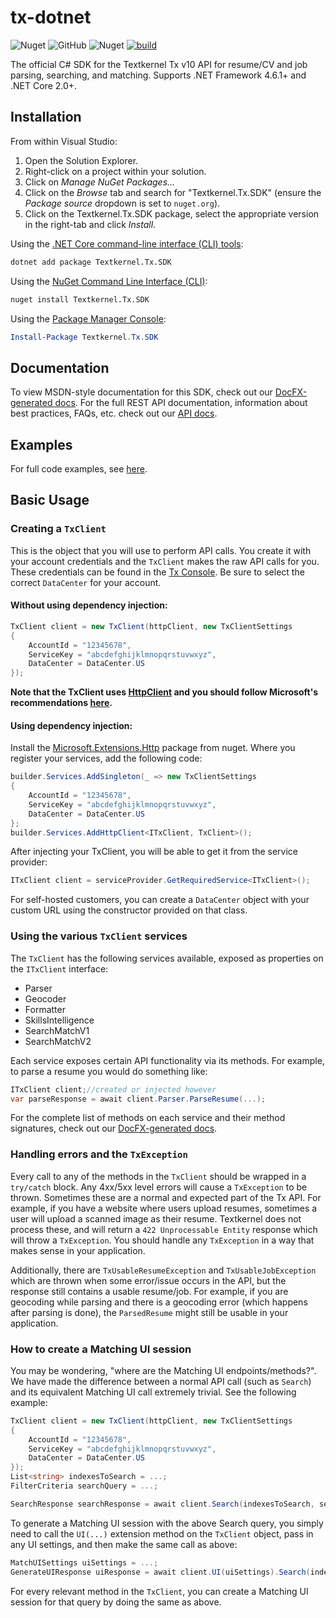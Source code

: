 # tx-dotnet
![Nuget](https://img.shields.io/nuget/dt/Textkernel.Tx.SDK?color=0575aa)
![GitHub](https://img.shields.io/github/license/textkernel/tx-dotnet?color=0575aa)
![Nuget](https://img.shields.io/nuget/v/Textkernel.Tx.SDK?color=0575aa)
[![build](https://github.com/textkernel/tx-dotnet/actions/workflows/build.yml/badge.svg)](https://github.com/textkernel/tx-dotnet/actions/workflows/build.yml)

The official C# SDK for the Textkernel Tx v10 API for resume/CV and job parsing, searching, and matching. Supports .NET Framework 4.6.1+ and .NET Core 2.0+.

## Installation

From within Visual Studio:

1. Open the Solution Explorer.
2. Right-click on a project within your solution.
3. Click on *Manage NuGet Packages...*
4. Click on the *Browse* tab and search for "Textkernel.Tx.SDK" (ensure the *Package source* dropdown is set to `nuget.org`).
5. Click on the Textkernel.Tx.SDK package, select the appropriate version in the right-tab and click *Install*.

Using the [.NET Core command-line interface (CLI) tools][dotnet-core-cli-tools]:

```sh
dotnet add package Textkernel.Tx.SDK
```

Using the [NuGet Command Line Interface (CLI)][nuget-cli]:

```sh
nuget install Textkernel.Tx.SDK
```

Using the [Package Manager Console][package-manager-console]:

```powershell
Install-Package Textkernel.Tx.SDK
```

## Documentation
To view MSDN-style documentation for this SDK, check out our [DocFX-generated docs][docfx-docs].
For the full REST API documentation, information about best practices, FAQs, etc. check out our [API docs][api-docs].

## Examples
For full code examples, see [here][examples].

## Basic Usage

### Creating a `TxClient`
This is the object that you will use to perform API calls. You create it with your account credentials and the `TxClient` makes the raw API calls for you. These credentials can be found in the [Tx Console][portal]. Be sure to select the correct `DataCenter` for your account.
#### Without using dependency injection:
```c#
TxClient client = new TxClient(httpClient, new TxClientSettings
{
    AccountId = "12345678",
    ServiceKey = "abcdefghijklmnopqrstuvwxyz",
    DataCenter = DataCenter.US
});
```
**Note that the TxClient uses [HttpClient][http-client] and you should follow Microsoft's recommendations [here][http-client-guidelines].**
#### Using dependency injection:
Install the [Microsoft.Extensions.Http][http-extensions] package from nuget. Where you register your services, add the following code:
```c#
builder.Services.AddSingleton(_ => new TxClientSettings
{
    AccountId = "12345678",
    ServiceKey = "abcdefghijklmnopqrstuvwxyz",
    DataCenter = DataCenter.US
};
builder.Services.AddHttpClient<ITxClient, TxClient>();
```
After injecting your TxClient, you will be able to get it from the service provider:
```c#
ITxClient client = serviceProvider.GetRequiredService<ITxClient>();
```

For self-hosted customers, you can create a `DataCenter` object with your custom URL using the constructor provided on that class.

### Using the various `TxClient` services
The `TxClient` has the following services available, exposed as properties on the `ITxClient` interface:
- Parser
- Geocoder
- Formatter
- SkillsIntelligence
- SearchMatchV1
- SearchMatchV2

Each service exposes certain API functionality via its methods. For example, to parse a resume you would do something like:
```c#
ITxClient client;//created or injected however
var parseResponse = await client.Parser.ParseResume(...);
```

For the complete list of methods on each service and their method signatures, check out our [DocFX-generated docs][docfx-txclient].

### Handling errors and the `TxException`
Every call to any of the methods in the `TxClient` should be wrapped in a `try/catch` block. Any 4xx/5xx level errors will cause a `TxException` to be thrown. Sometimes these are a normal and expected part of the Tx API. For example, if you have a website where users upload resumes, sometimes a user will upload a scanned image as their resume. Textkernel does not process these, and will return a `422 Unprocessable Entity` response which will throw a `TxException`. You should handle any `TxException` in a way that makes sense in your application.

Additionally, there are `TxUsableResumeException` and `TxUsableJobException` which are thrown when some error/issue occurs in the API, but the response still contains a usable resume/job. For example, if you are geocoding while parsing and there is a geocoding error (which happens after parsing is done), the `ParsedResume` might still be usable in your application.

### How to create a Matching UI session
You may be wondering, "where are the Matching UI endpoints/methods?". We have made the difference between a normal API call (such as `Search`) and its equivalent Matching UI call extremely trivial. See the following example:

```c#
TxClient client = new TxClient(httpClient, new TxClientSettings
{
    AccountId = "12345678",
    ServiceKey = "abcdefghijklmnopqrstuvwxyz",
    DataCenter = DataCenter.US
});
List<string> indexesToSearch = ...;
FilterCriteria searchQuery = ...;

SearchResponse searchResponse = await client.Search(indexesToSearch, searchQuery);
```
To generate a Matching UI session with the above Search query, you simply need to call the `UI(...)` extension method on the `TxClient` object, pass in any UI settings, and then make the same call as above:
```c#
MatchUISettings uiSettings = ...;
GenerateUIResponse uiResponse = await client.UI(uiSettings).Search(indexesToSearch, searchQuery);
```
For every relevant method in the `TxClient`, you can create a Matching UI session for that query by doing the same as above.

[examples]: https://github.com/textkernel/tx-dotnet/tree/master/src/Textkernel.Tx.SDK.Examples
[portal]: https://cloud.textkernel.com/tx/console
[api-docs]: https://developer.textkernel.com/tx-platform/v10/overview/
[dotnet-core-cli-tools]: https://docs.microsoft.com/en-us/dotnet/core/tools/
[nuget-cli]: https://docs.microsoft.com/en-us/nuget/tools/nuget-exe-cli-reference
[package-manager-console]: https://docs.microsoft.com/en-us/nuget/tools/package-manager-console
[docfx-docs]: https://textkernel.github.io/tx-dotnet/sdk/
[docfx-txclient]: https://textkernel.github.io/tx-dotnet/sdk/Textkernel.Tx.ITxClient.html
[http-client]: https://learn.microsoft.com/en-us/dotnet/api/system.net.http.httpclient
[http-client-guidelines]: https://learn.microsoft.com/en-us/dotnet/fundamentals/networking/http/httpclient-guidelines
[http-extensions]: https://www.nuget.org/packages/Microsoft.Extensions.Http
